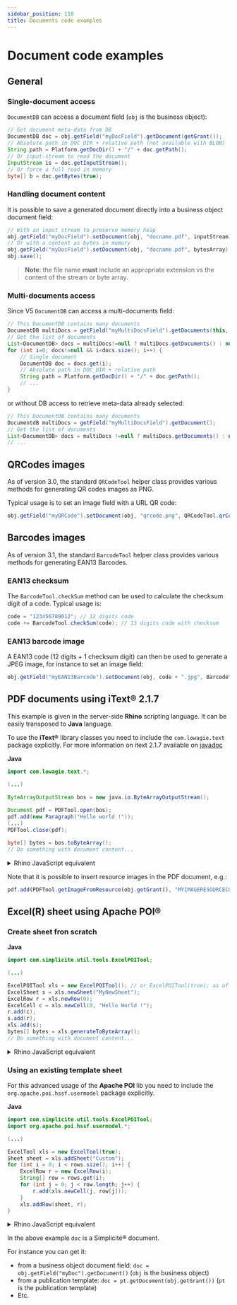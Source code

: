 ```yaml
---
sidebar_position: 110
title: Documents code examples
---
```


Document code examples
======================

General
-------

### Single-document access

`DocumentDB` can access a document field (`obj` is the business object):

```java
// Get document meta-data from DB
DocumentDB doc = obj.getField("myDocField").getDocument(getGrant());
// Absolute path in DOC_DIR + relative path (not available with BLOB)
String path = Platform.getDocDir() + "/" + doc.getPath();
// Or input-stream to read the document
InputStream is = doc.getInputStream();
// Or force a full read in memory
byte[] b = doc.getBytes(true);
```

### Handling document content

It is possible to save a generated document directly into a business object document field:

```java
// With an input stream to preserve memory heap
obj.getField("myDocField").setDocument(obj, "docname.pdf", inputStream);
// Or with a content as bytes in memory
obj.getField("myDocField").setDocument(obj, "docname.pdf", bytesArray);
obj.save();
```

> **Note**: the file name **must** include an appropriate extension vs the content of the stream or byte array.

### Multi-documents access

Since V5 `DocumentDB` can access a multi-documents field:

```java
// This DocumentDB contains many documents
DocumentDB multiDocs = getField("myMultiDocsField").getDocuments(this, getRowId());
// Get the list of documents
List<DocumentDB> docs = multiDocs!=null ? multiDocs.getDocuments() : null;
for (int i=0; docs!=null && i<docs.size(); i++) {
	// Single document
	DocumentDB doc = docs.get(i);
	// Absolute path in DOC_DIR + relative path
	String path = Platform.getDocDir() + "/" + doc.getPath();
	// ...
}
```

or without DB access to retrieve meta-data already selected:

```java
// This DocumentDB contains many documents
DocumentdB multiDocs = getField("myMultiDocsField").getDocument();
// Get the list of documents
List<DocumentDB> docs = multiDocs !=null ? multiDocs.getDocuments() : null;
// ...
```


<h2 id="qrcode">QRCodes images</h2>

As of version 3.0, the standard `QRCodeTool` helper class provides various methods for generating QR codes images as PNG.

Typical usage is to set an image field with a URL QR code:
 
```java
obj.getField("myQRCode").setDocument(obj, "qrcode.png", QRCodeTool.qrCodeImage(Globals.getContextURL()));
```

<h2 id="barcode">Barcodes images</h2>

As of version 3.1, the standard `BarcodeTool` helper class provides various methods for generating EAN13 Barcodes.

### EAN13 checksum

The `BarcodeTool.checkSum` method can be used to calculate the checksum digit of a code. Typical usage is:

```java
code = "123456789012"; // 12 digits code
code += BarcodeTool.checkSum(code); // 13 digits code with checksum
```

### EAN13 barcode image

A EAN13 code (12 digits + 1 checksum digit) can then be used to generate a JPEG image, for instance to set an image field:

```java
obj.getField("myEAN13Barcode").setDocument(obj, code + ".jpg", BarcodeTool.ean13Image(code));
```
<h2 id="pdf">PDF documents using iText&reg; 2.1.7</h2>

This example is given in the server-side **Rhino** scripting language. It can be easily transposed to **Java** language.

To use the **iText&reg;** library classes you need to include the `com.lowagie.text` package explicitly.
For more information on itext 2.1.7 available on <a href="https://coderanch.com/how-to/javadoc/itext-2.1.7" target="_blank">javadoc</a>

**Java**

```java
import com.lowagie.text.*;

(...)

ByteArrayOutputStream bos = new java.io.ByteArrayOutputStream();
	
Document pdf = PDFTool.open(bos);
pdf.add(new Paragraph("Hello world !"));
(...)
PDFTool.close(pdf);

byte[] bytes = bos.toByteArray();
// Do something with document content...
```

<details>
<summary>Rhino JavaScript equivalent</summary>

```javascript
importPackage(Packages.com.lowagie.text);

var bos = new java.io.ByteArrayOutputStream();
	
var pdf = PDFTool.open(bos);
pdf.add(new Paragraph("Hello world !"));
(...)
PDFTool.close(pdf);

var bytes = bos.toByteArray();
// Do something with document content...
```
</details>

Note that it is possible to insert resource images in the PDF document, e.g.:

```javascript
pdf.add(PDFTool.getImageFromResource(obj.getGrant(), "MYIMAGERESOURCECODE"));
```

<h2 id="excel">Excel(R) sheet using Apache POI&reg;</h2>

### Create sheet fron scratch

**Java**

```java
import com.simplicite.util.tools.ExcelPOITool;

(...)

ExcelPOITool xls = new ExcelPOITool(); // or ExcelPOITool(true); as of version 4.0, the true argument means using XLSX format
ExcelSheet s = xls.newSheet("MyNewSheet");
ExcelRow r = xls.newRow(0);
ExcelCell c = xls.newCell(0, "Hello World !");
r.add(c);
s.add(r);
xls.add(s);
bytes[] bytes = xls.generateToByteArray();
// Do something with document content...
```


<details>
<summary>Rhino JavaScript equivalent</summary>

```javascript
var xls = new ExcelPOITool(); // or ExcelPOITool(true); as of version 4.0, the true argument means using XLSX format
var s = xls.newSheet("MyNewSheet");
var r = xls.newRow(0);
var c = xls.newCell(0, "Hello World !");
r.add(c);
s.add(r);
xls.add(s);
var bytes = xls.generateToByteArray();
// Do something with document content...
```
</details>

### Using an existing template sheet

For this advanced usage of the **Apache POI** lib you need to include the `org.apache.poi.hssf.usermodel` package explicitly.

**Java**

```java
import com.simplicite.util.tools.ExcelPOITool;
import org.apache.poi.hssf.usermodel.*;

(...)

ExcelTool xls = new ExcelTool(true);
Sheet sheet = xls.addSheet("Custom");
for (int i = 0; i < rows.size(); i++) {
	ExcelRow r = new ExcelRow(i);
	String[] row = rows.get(i);
	for (int j = 0; j < row.length; j++) {
		r.add(xls.newCell(j, row[j]));
	}
	xls.addRow(sheet, r);
}
```

<details>
<summary>Rhino JavaScript equivalent</summary>

```javascript
importPackage(Packages.org.apache.poi.hssf.usermodel);
(...)
 
var sheet = xls.addSheet("Custom");
for (var i = 0; i < rows.size(); i++) {
	var r = new ExcelRow(i);
	var row = rows.get(i);
	for (var j = 0; j < row.length; j++) {
		r.add(xls.newCell(j, row[j]));
	}
	xls.addRow(sheet, r);
}
```
</details>


In the above example `doc` is a Simplicité&reg; document.

For instance you can get it:

- from a business object document field: `doc = obj.getField("myDoc").getDocument()` (`obj` is the business object)
- from a publication template: `doc = pt.getDocument(obj.getGrant())` (`pt` is the publication template)
- Etc.